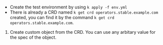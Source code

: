 - Create the test environment by using `k apply -f env.yml`
- There is already a CRD named `k get crd operators.stable.example.com` created, you can find it by the command  `k get crd operators.stable.example.com`. 

1. Create custom object from the CRD. You can use any arbitary value for the spec of the object.